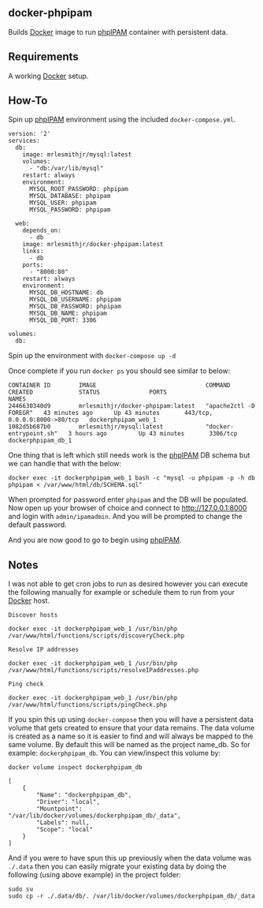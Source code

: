 docker-phpipam
--------------

Builds [Docker] image to run [phpIPAM] container with persistent data.  

Requirements
------------

A working [Docker] setup.  

## How-To
Spin up [phpIPAM] environment using the included `docker-compose.yml`.  

```
version: '2'
services:
  db:
    image: mrlesmithjr/mysql:latest
    volumes:
      - "db:/var/lib/mysql"
    restart: always
    environment:
      MYSQL_ROOT_PASSWORD: phpipam
      MYSQL_DATABASE: phpipam
      MYSQL_USER: phpipam
      MYSQL_PASSWORD: phpipam

  web:
    depends_on:
      - db
    image: mrlesmithjr/docker-phpipam:latest
    links:
      - db
    ports:
      - "8000:80"
    restart: always
    environment:
      MYSQL_DB_HOSTNAME: db
      MYSQL_DB_USERNAME: phpipam
      MYSQL_DB_PASSWORD: phpipam
      MYSQL_DB_NAME: phpipam
      MYSQL_DB_PORT: 3306

volumes:
  db:
```

Spin up the environment with `docker-compose up -d`

Once complete if you run `docker ps` you should see similar to below:

```
CONTAINER ID        IMAGE                               COMMAND                  CREATED             STATUS              PORTS                           NAMES
2446630340d9        mrlesmithjr/docker-phpipam:latest   "apache2ctl -D FOREGR"   43 minutes ago      Up 43 minutes       443/tcp, 0.0.0.0:8000->80/tcp   dockerphpipam_web_1
1082d5b687b0        mrlesmithjr/mysql:latest            "docker-entrypoint.sh"   3 hours ago         Up 43 minutes       3306/tcp                        dockerphpipam_db_1
```
One thing that is left which still needs work is the [phpIPAM] DB schema but we
can handle that with the below:
```
docker exec -it dockerphpipam_web_1 bash -c "mysql -u phpipam -p -h db phpipam < /var/www/html/db/SCHEMA.sql"
```
When prompted for password enter `phpipam` and the DB will be populated.  
Now open up your browser of choice and connect to http://127.0.0.1:8000 and
login with `admin/ipamadmin`. And you will be prompted to change the default
password.

And you are now good to go to begin using [phpIPAM].

Notes
-----
I was not able to get cron jobs to run as desired
however you can execute the following manually for example or schedule them to run from your [Docker] host.

`Discover hosts`
```
docker exec -it dockerphpipam_web_1 /usr/bin/php /var/www/html/functions/scripts/discoveryCheck.php
```
`Resolve IP addresses`
```
docker exec -it dockerphpipam_web_1 /usr/bin/php /var/www/html/functions/scripts/resolveIPaddresses.php
```
`Ping check`
```
docker exec -it dockerphpipam_web_1 /usr/bin/php /var/www/html/functions/scripts/pingCheck.php
```
If you spin this up using `docker-compose` then you will have a persistent data
volume that gets created to ensure that your data remains. The data volume is
created as a name so it is easier to find and will always be mapped to the same
volume. By default this will be named as the project name_db. So for example:
`dockerphpipam_db`.
You can view/inspect this volume by:
```
docker volume inspect dockerphpipam_db
```
```
[
    {
        "Name": "dockerphpipam_db",
        "Driver": "local",
        "Mountpoint": "/var/lib/docker/volumes/dockerphpipam_db/_data",
        "Labels": null,
        "Scope": "local"
    }
]
```
And if you were to have spun this up previously when the data volume was `./.data`
then you can easily migrate your existing data by doing the following (using above
example) in the project folder:
```
sudo su
sudo cp -r ./.data/db/. /var/lib/docker/volumes/dockerphpipam_db/_data
```

[phpIPAM]: <http://phpipam.net>
[Docker]: <http://docker.com>
